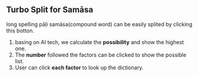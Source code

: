 ## Turbo Split for Samāsa

long spelling pāḷi samāsa(compound word) can be easily splited by clicking this botton.

1. basing on AI tech, we calculate the **possibility** and show the highest one.
2. The **number** followed the factors can be clicked to show the possible list.
3. User can click **each factor** to look up the dictionary. 